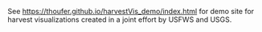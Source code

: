 
See https://thoufer.github.io/harvestVis_demo/index.html for demo site for 
harvest visualizations created in a joint effort by USFWS and USGS.
